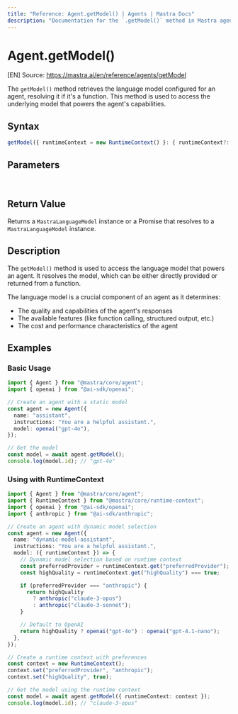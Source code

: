 ```yaml
---
title: "Reference: Agent.getModel() | Agents | Mastra Docs"
description: "Documentation for the `.getModel()` method in Mastra agents, which retrieves the language model that powers the agent."
---
```


# Agent.getModel()
[EN] Source: https://mastra.ai/en/reference/agents/getModel

The `getModel()` method retrieves the language model configured for an agent, resolving it if it's a function. This method is used to access the underlying model that powers the agent's capabilities.

## Syntax

```typescript
getModel({ runtimeContext = new RuntimeContext() }: { runtimeContext?: RuntimeContext } = {}): MastraLanguageModel | Promise<MastraLanguageModel>
```

## Parameters

<br />
<PropertiesTable
  content={[
    {
      name: "runtimeContext",
      type: "RuntimeContext",
      isOptional: true,
      description:
        "Runtime context for dependency injection and contextual information.",
    },
  ]}
/>

## Return Value

Returns a `MastraLanguageModel` instance or a Promise that resolves to a `MastraLanguageModel` instance.

## Description

The `getModel()` method is used to access the language model that powers an agent. It resolves the model, which can be either directly provided or returned from a function.

The language model is a crucial component of an agent as it determines:

- The quality and capabilities of the agent's responses
- The available features (like function calling, structured output, etc.)
- The cost and performance characteristics of the agent

## Examples

### Basic Usage

```typescript
import { Agent } from "@mastra/core/agent";
import { openai } from "@ai-sdk/openai";

// Create an agent with a static model
const agent = new Agent({
  name: "assistant",
  instructions: "You are a helpful assistant.",
  model: openai("gpt-4o"),
});

// Get the model
const model = await agent.getModel();
console.log(model.id); // "gpt-4o"
```

### Using with RuntimeContext

```typescript
import { Agent } from "@mastra/core/agent";
import { RuntimeContext } from "@mastra/core/runtime-context";
import { openai } from "@ai-sdk/openai";
import { anthropic } from "@ai-sdk/anthropic";

// Create an agent with dynamic model selection
const agent = new Agent({
  name: "dynamic-model-assistant",
  instructions: "You are a helpful assistant.",
  model: ({ runtimeContext }) => {
    // Dynamic model selection based on runtime context
    const preferredProvider = runtimeContext.get("preferredProvider");
    const highQuality = runtimeContext.get("highQuality") === true;

    if (preferredProvider === "anthropic") {
      return highQuality
        ? anthropic("claude-3-opus")
        : anthropic("claude-3-sonnet");
    }

    // Default to OpenAI
    return highQuality ? openai("gpt-4o") : openai("gpt-4.1-nano");
  },
});

// Create a runtime context with preferences
const context = new RuntimeContext();
context.set("preferredProvider", "anthropic");
context.set("highQuality", true);

// Get the model using the runtime context
const model = await agent.getModel({ runtimeContext: context });
console.log(model.id); // "claude-3-opus"
```


